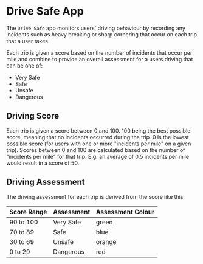 # Drive Safe App

The `Drive Safe` app monitors users' driving behaviour by recording any incidents such as heavy breaking or sharp cornering that occur on each trip that a user takes.

Each trip is given a score based on the number of incidents that occur per mile and combine to provide an overall assessment for a users driving that can be one of:

- Very Safe
- Safe
- Unsafe
- Dangerous

## Driving Score

Each trip is given a score between 0 and 100. 100 being the best possible score, meaning that no incidents occurred during the trip. 0 is the lowest possible score (for users with one or more "incidents per mile" on a given trip). Scores between 0 and 100 are calculated based on the number of "incidents per mile" for that trip. E.g. an average of 0.5 incidents per mile would result in a score of 50.

## Driving Assessment

The driving assessment for each trip is derived from the score like this:

| Score Range | Assessment | Assessment Colour |
| ----------- | ---------- | ----------------- |
| 90 to 100   | Very Safe  | green             |
| 70 to 89    | Safe       | blue              |
| 30 to 69    | Unsafe     | orange            |
| 0 to 29     | Dangerous  | red               |
